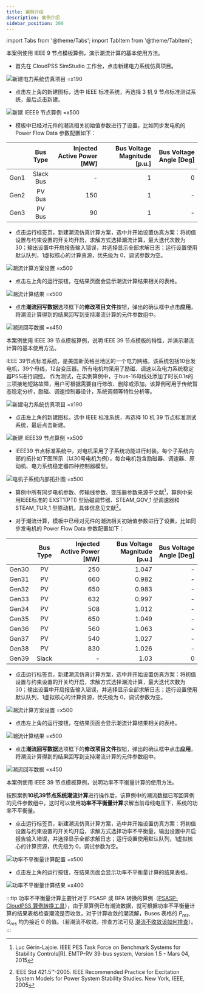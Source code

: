 ```yaml
---
title: 案例介绍
description: 案例介绍
sidebar_position: 200
---
```


import Tabs from '@theme/Tabs';
import TabItem from '@theme/TabItem';

<Tabs>
<TabItem value="case1" label="3机9节点系统潮流计算">
本案例使用 IEEE 9 节点模板算例，演示潮流计算的基本使用方法。

- 首先在 CloudPSS SimStudio 工作台，点击新建电力系统仿真项目。  

![新建电力系统仿真项目 =x190](./new-project.png)

- 点击左上角的新建图标，选中 IEEE 标准系统，再选择 3 机 9 节点标准测试系统，最后点击新建。

![新建 IEEE9 节点算例 =x500](./new-case.png)

- 模板中已经对元件的潮流相关初始值参数进行了设置，比如同步发电机的 Power Flow Data 参数配置如下：

|  | Bus Type | Injected Active Power [MW] | Bus Voltage Magnitude [p.u.] | Bus Voltage Angle [Deg] |
| :--- | :-: | --: | ----: | -: |
| Gen1 | Slack Bus | - | 1 | 0  |
| Gen2 | PV Bus | 150 | 1 | -  |
| Gen3 | PV Bus | 90 | 1 | -  |

- 点击运行标签页，新建潮流仿真计算方案，选中并开始设置仿真方案：将初值设置与约束设置的开关均开启，求解方式选择潮流计算，最大迭代次数为 30；输出设置中开启报告输入错误，并选择显示全部求解日志；运行设置使用默认队列，1虚拟核心的计算资源，优先级为 0，调试参数为空。

![潮流计算方案设置 =x500](./run-setting.png)

- 点击左上角的运行按钮，在结果页面会显示潮流计算结果相关的表格。

![潮流计算结果 =x500](./result.png)

- 点击**潮流回写数据**选项框下的**修改项目文件**按钮，弹出的确认框中点击**应用**，将潮流计算得到的结果回写到支持潮流计算的元件参数组中。

![潮流回写数据 =x450](./write-back.png)

</TabItem>

<TabItem value="case2" label="10机39节点系统潮流计算">
本案例使用 IEEE 39 节点模板算例，说明  IEEE 39 节点模板的特性，并演示潮流计算的基本使用方法。

IEEE 39节点标准系统，是美国新英格兰地区的一个电力网络。该系统包括10台发电机，39个母线，12台变压器。所有电机均采用了励磁、调速以及电力系统稳定器PSS进行调控。
作为测试，在实例算例中，于bus-16母线处添加了时长0.1s的三项接地短路故障，用户可根据需要自行修改、删除或添加。该算例可用于传统暂态稳定分析，励磁、调速控制器设计，系统调频等特性分析等。

![新建电力系统仿真项目 =x190](./new-project.png)

- 点击左上角的新建图标，选中 IEEE 标准系统，再选择 10 机 39 节点标准测试系统，最后点击新建。

![新建 IEEE39 节点算例 =x500](./new-case1.png)

- IEEE39 节点标准系统中，对电机采用了子系统功能进行封装。每个子系统内部的拓扑如下图所示（以30号电机为例），每台电机包含励磁器、调速器、原动机、电力系统稳定器四种控制器模型。

![电机子系统内部拓扑图 =x500](./gen30.png)

- 算例中所有同步电机参数、传输线参数、变压器参数来源于文献[^IEEE-PES]，算例中采用IEEE标准的 EXST1(PTI) 型励磁调节器、STEAM_GOV_1 型调速器和 STEAM_TUR_1 型原动机，具体信息见文献[^IEEE-Std]。

- 对于潮流计算，模板中已经对元件的潮流相关初始值参数进行了设置，比如同步发电机的 Power Flow Data 参数配置如下：

|  | Bus Type | Injected Active Power [MW] | Bus Voltage Magnitude [p.u.] | Bus Voltage Angle [Deg] |
| :--- | :-: | --: | ----: | -: |
| Gen30 | PV | 250 | 1.047 | -  |
| Gen31 | PV | 660 | 0.982 | -  |
| Gen32 | PV | 650 | 0.983 | -  |
| Gen33 | PV | 632 | 0.997 | -  |
| Gen34 | PV | 508 | 1.012 | -  |
| Gen35 | PV | 650 | 1.049 | -  |
| Gen36 | PV | 560 | 1.063 | -  |
| Gen37 | PV | 540 | 1.027 | -  |
| Gen38 | PV | 830 | 1.026 | -  |
| Gen39 | Slack | - | 1.03 | 0  |

- 点击运行标签页，新建潮流仿真计算方案，选中并开始设置仿真方案：将初值设置与约束设置的开关均开启，求解方式选择潮流计算，最大迭代次数为 30；输出设置中开启报告输入错误，并选择显示全部求解日志；运行设置使用默认队列，1虚拟核心的计算资源，优先级为 0，调试参数为空。

![潮流计算方案设置 =x500](./run-setting.png)

- 点击左上角的运行按钮，在结果页面会显示潮流计算结果相关的表格。

![潮流计算结果 =x500](./result1.png)

- 点击**潮流回写数据**选项框下的**修改项目文件**按钮，弹出的确认框中点击**应用**，将潮流计算得到的结果回写到支持潮流计算的元件参数组中。

![潮流回写数据 =x450](write-back1.png)

</TabItem>

<TabItem value="case3" label="10机39节点系统功率不平衡量计算">
本案例使用 IEEE 39 节点模板算例，说明功率不平衡量计算的使用方法。

按照案例**10机39节点系统潮流计算**进行操作后，该算例中的潮流数据已写回算例的元件参数组中，这时可以使用**功率不平衡量计算**求解当前母线电压下，系统的功率不平衡量。

- 点击运行标签页，新建潮流仿真计算方案，选中并开始设置仿真方案：将初值设置与约束设置的开关均开启，求解方式选择功率不平衡量，输出设置中开启报告输入错误，并选择显示全部求解日志；运行设置使用默认队列，1虚拟核心的计算资源，优先级为 0，调试参数为空。

![功率不平衡量计算配置 =x500](./setting.png)

- 点击左上角的运行按钮，在结果页面会显示功率不平衡量计算的结果表格。

![功率不平衡量计算结果 =x400](./result-1.png)

:::tip
功率不平衡量计算主要针对于 PSASP 或 BPA 转换的算例（[PSASP-CloudPSS 算例转换工具](../../../../software-tools/P2C/index.md)），由于原算例已有潮流数据，就可根据功率不平衡量计算的结果表格检查潮流是否收敛，对于计算收敛的潮流解，Buses 表格的 $P_{res}, Q_{res}$ 均为接近 0 的值。（若潮流不收敛。排查方法可见 [潮流不收敛该如何排查](../basic-principle/index.md#常见问题-qa)）。
:::

</TabItem>
</Tabs>


[^IEEE-PES]:Luc Gérin-Lajoie. IEEE PES Task Force on Benchmark Systems for Stability Controls[R]. EMTP-RV 39-bus system, Version 1.5 - Mars 04, 2015
[^IEEE-Std]:IEEE Std 421.5™-2005. IEEE Recommended Practice for Excitation System Models for Power System Stability Studies. New York, IEEE, 2005